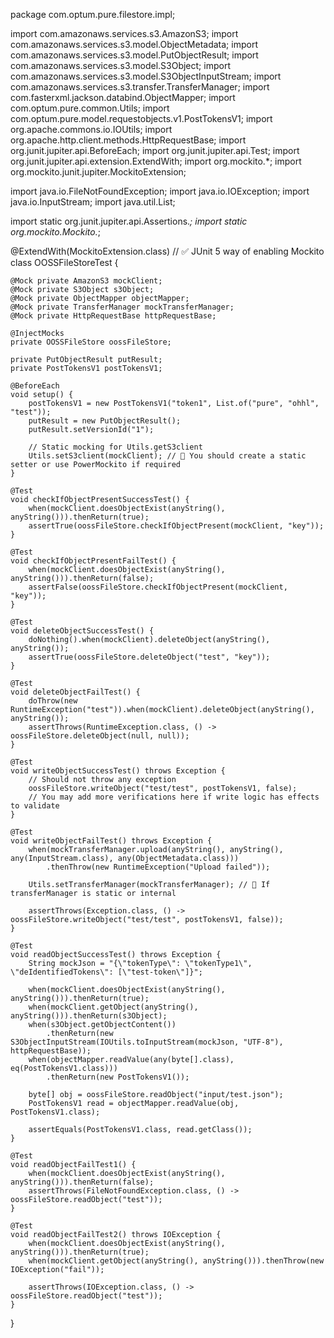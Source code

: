 package com.optum.pure.filestore.impl;

import com.amazonaws.services.s3.AmazonS3;
import com.amazonaws.services.s3.model.ObjectMetadata;
import com.amazonaws.services.s3.model.PutObjectResult;
import com.amazonaws.services.s3.model.S3Object;
import com.amazonaws.services.s3.model.S3ObjectInputStream;
import com.amazonaws.services.s3.transfer.TransferManager;
import com.fasterxml.jackson.databind.ObjectMapper;
import com.optum.pure.common.Utils;
import com.optum.pure.model.requestobjects.v1.PostTokensV1;
import org.apache.commons.io.IOUtils;
import org.apache.http.client.methods.HttpRequestBase;
import org.junit.jupiter.api.BeforeEach;
import org.junit.jupiter.api.Test;
import org.junit.jupiter.api.extension.ExtendWith;
import org.mockito.*;
import org.mockito.junit.jupiter.MockitoExtension;

import java.io.FileNotFoundException;
import java.io.IOException;
import java.io.InputStream;
import java.util.List;

import static org.junit.jupiter.api.Assertions.*;
import static org.mockito.Mockito.*;

@ExtendWith(MockitoExtension.class) // ✅ JUnit 5 way of enabling Mockito
class OOSSFileStoreTest {

    @Mock private AmazonS3 mockClient;
    @Mock private S3Object s3Object;
    @Mock private ObjectMapper objectMapper;
    @Mock private TransferManager mockTransferManager;
    @Mock private HttpRequestBase httpRequestBase;

    @InjectMocks
    private OOSSFileStore oossFileStore;

    private PutObjectResult putResult;
    private PostTokensV1 postTokensV1;

    @BeforeEach
    void setup() {
        postTokensV1 = new PostTokensV1("token1", List.of("pure", "ohhl", "test"));
        putResult = new PutObjectResult();
        putResult.setVersionId("1");

        // Static mocking for Utils.getS3client
        Utils.setS3client(mockClient); // 🔄 You should create a static setter or use PowerMockito if required
    }

    @Test
    void checkIfObjectPresentSuccessTest() {
        when(mockClient.doesObjectExist(anyString(), anyString())).thenReturn(true);
        assertTrue(oossFileStore.checkIfObjectPresent(mockClient, "key"));
    }

    @Test
    void checkIfObjectPresentFailTest() {
        when(mockClient.doesObjectExist(anyString(), anyString())).thenReturn(false);
        assertFalse(oossFileStore.checkIfObjectPresent(mockClient, "key"));
    }

    @Test
    void deleteObjectSuccessTest() {
        doNothing().when(mockClient).deleteObject(anyString(), anyString());
        assertTrue(oossFileStore.deleteObject("test", "key"));
    }

    @Test
    void deleteObjectFailTest() {
        doThrow(new RuntimeException("test")).when(mockClient).deleteObject(anyString(), anyString());
        assertThrows(RuntimeException.class, () -> oossFileStore.deleteObject(null, null));
    }

    @Test
    void writeObjectSuccessTest() throws Exception {
        // Should not throw any exception
        oossFileStore.writeObject("test/test", postTokensV1, false);
        // You may add more verifications here if write logic has effects to validate
    }

    @Test
    void writeObjectFailTest() throws Exception {
        when(mockTransferManager.upload(anyString(), anyString(), any(InputStream.class), any(ObjectMetadata.class)))
            .thenThrow(new RuntimeException("Upload failed"));

        Utils.setTransferManager(mockTransferManager); // 🔄 If transferManager is static or internal

        assertThrows(Exception.class, () -> oossFileStore.writeObject("test/test", postTokensV1, false));
    }

    @Test
    void readObjectSuccessTest() throws Exception {
        String mockJson = "{\"tokenType\": \"tokenType1\", \"deIdentifiedTokens\": [\"test-token\"]}";

        when(mockClient.doesObjectExist(anyString(), anyString())).thenReturn(true);
        when(mockClient.getObject(anyString(), anyString())).thenReturn(s3Object);
        when(s3Object.getObjectContent())
            .thenReturn(new S3ObjectInputStream(IOUtils.toInputStream(mockJson, "UTF-8"), httpRequestBase));
        when(objectMapper.readValue(any(byte[].class), eq(PostTokensV1.class)))
            .thenReturn(new PostTokensV1());

        byte[] obj = oossFileStore.readObject("input/test.json");
        PostTokensV1 read = objectMapper.readValue(obj, PostTokensV1.class);

        assertEquals(PostTokensV1.class, read.getClass());
    }

    @Test
    void readObjectFailTest1() {
        when(mockClient.doesObjectExist(anyString(), anyString())).thenReturn(false);
        assertThrows(FileNotFoundException.class, () -> oossFileStore.readObject("test"));
    }

    @Test
    void readObjectFailTest2() throws IOException {
        when(mockClient.doesObjectExist(anyString(), anyString())).thenReturn(true);
        when(mockClient.getObject(anyString(), anyString())).thenThrow(new IOException("fail"));

        assertThrows(IOException.class, () -> oossFileStore.readObject("test"));
    }
}
